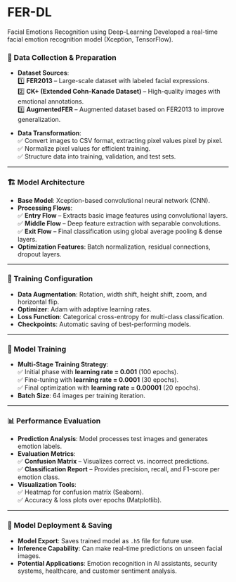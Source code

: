 # FER-DL
Facial Emotions Recognition using Deep-Learning Developed a real-time facial emotion recognition model (Xception, TensorFlow).


### **📂 Data Collection & Preparation**
- **Dataset Sources**:  
  1️⃣ **FER2013** – Large-scale dataset with labeled facial expressions.  
  2️⃣ **CK+ (Extended Cohn-Kanade Dataset)** – High-quality images with emotional annotations.  
  3️⃣ **AugmentedFER** – Augmented dataset based on FER2013 to improve generalization.  

- **Data Transformation**:  
  ✅ Convert images to CSV format, extracting pixel values pixel by pixel.  
  ✅ Normalize pixel values for efficient training.  
  ✅ Structure data into training, validation, and test sets.  

---

### **🏗 Model Architecture**
- **Base Model**: Xception-based convolutional neural network (CNN).  
- **Processing Flows**:  
  ✅ **Entry Flow** – Extracts basic image features using convolutional layers.  
  ✅ **Middle Flow** – Deep feature extraction with separable convolutions.  
  ✅ **Exit Flow** – Final classification using global average pooling & dense layers.  
- **Optimization Features**: Batch normalization, residual connections, dropout layers.  

---

### **🔧 Training Configuration**
- **Data Augmentation**: Rotation, width shift, height shift, zoom, and horizontal flip.  
- **Optimizer**: Adam with adaptive learning rates.  
- **Loss Function**: Categorical cross-entropy for multi-class classification.  
- **Checkpoints**: Automatic saving of best-performing models.  

---

### **🚀 Model Training**
- **Multi-Stage Training Strategy**:  
  ✅ Initial phase with **learning rate = 0.001** (100 epochs).  
  ✅ Fine-tuning with **learning rate = 0.0001** (30 epochs).  
  ✅ Final optimization with **learning rate = 0.00001** (20 epochs).  
- **Batch Size**: 64 images per training iteration.  

---

### **📊 Performance Evaluation**
- **Prediction Analysis**: Model processes test images and generates emotion labels.  
- **Evaluation Metrics**:  
  ✅ **Confusion Matrix** – Visualizes correct vs. incorrect predictions.  
  ✅ **Classification Report** – Provides precision, recall, and F1-score per emotion class.  
- **Visualization Tools**:  
  ✅ Heatmap for confusion matrix (Seaborn).  
  ✅ Accuracy & loss plots over epochs (Matplotlib).  

---

### **💾 Model Deployment & Saving**
- **Model Export**: Saves trained model as `.h5` file for future use.  
- **Inference Capability**: Can make real-time predictions on unseen facial images.  
- **Potential Applications**: Emotion recognition in AI assistants, security systems, healthcare, and customer sentiment analysis.  


